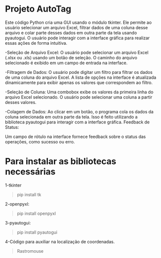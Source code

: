 # Projeto AutoTag

Este código Python cria uma GUI usando o módulo tkinter. Ele permite ao usuário selecionar um arquivo Excel, filtrar dados de uma coluna desse arquivo e colar parte desses dados em outra parte da tela usando pyautogui. O usuário pode interagir com a interface gráfica para realizar essas ações de forma intuitiva.


-Seleção de Arquivo Excel:
O usuário pode selecionar um arquivo Excel (.xlsx ou .xls) usando um botão de seleção.
O caminho do arquivo selecionado é exibido em um campo de entrada na interface.

-Filtragem de Dados:
O usuário pode digitar um filtro para filtrar os dados de uma coluna do arquivo Excel.
A lista de opções na interface é atualizada dinamicamente para exibir apenas os valores que correspondem ao filtro.

-Seleção de Coluna:
Uma combobox exibe os valores da primeira linha do arquivo Excel selecionado.
O usuário pode selecionar uma coluna a partir desses valores.

-Colagem de Dados:
Ao clicar em um botão, o programa cola os dados da coluna selecionada em outra parte da tela.
Isso é feito utilizando a biblioteca pyautogui para interagir com a interface gráfica.
Feedback de Status:

Um campo de rótulo na interface fornece feedback sobre o status das operações, como sucesso ou erro.

# Para instalar as bibliotecas necessárias

1-tkinter
>pip install tk

2-openpyxl:
>pip install openpyxl

3-pyautogui:
>pip install pyautogui

4-Código para auxiliar na localização de coordenadas.
>Rastromouse




